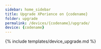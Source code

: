 ```yaml
---
sidebar: home_sidebar
title: Upgrade XPerience on {codename}
folder: upgrade
permalink: /devices/{codename}/upgrade/
device: {codename}
---
```

{% include templates/device_upgrade.md %}
